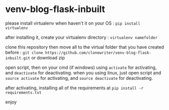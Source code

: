 # venv-blog-flask-inbuilt

please install virtualenv when haven't it on your OS :
```pip install virtualenv```

after installing it, create your virtualenv directory : ```virtualenv namefolder```

clone this repository then move all to the virtual folder that you have created before : ```git clone https://github.com/clonewriter/venv-blog-flask-inbuilt.git``` or download zip

open script, then on your cmd (if windows) using ```activate``` for activating, and ```deactivate``` for deactivating. when you using linux, just open script and ```source activate``` for activating, and ```source deactivate``` for deactivating.

after activating, installing all of the requirements at ```pip install -r requirements.txt```

enjoy
